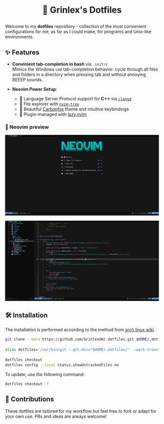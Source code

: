 # <p align="center">🌟 Grinlex's Dotfiles</p>

Welcome to my **dotfiles** repository - collection of the most convenient configurations for me, as far as I could make, for programs and Unix-like environments.

## ✨ Features

- **Convinient tab-completion in bash** via `.initrc`  
  Mimics the Windows `cmd` tab-completion behavior: cycle through all files and folders in a directory when pressing tab and without annoying BEEEP sounds.

- **Neovim Power Setup**:
  - 🧠 Language Server Protocol support for **C++** via [`clangd`](https://clangd.llvm.org/)
  - 📁 File explorer with [`nvim-tree`](https://github.com/nvim-tree/nvim-tree.lua)
  - 🌈 Beautiful [Carbonfox](https://github.com/EdenEast/nightfox.nvim?tab=readme-ov-file#carbonfox) theme and intuitive keybindings
  - 🧩 Plugin-managed with [lazy.nvim](https://github.com/folke/lazy.nvim)

### 📸 Neovim preview
<p align="center">
  <img src="images/nvim-welcome.png" />
</p>

<p align="center">
  <img src="images/nvim-workspace.png" />
</p>

## 🛠️ Installation
The installation is performed according to the method from [arch linux wiki](https://wiki.archlinux.org/title/Dotfiles#Tracking_dotfiles_directly_with_Git).

```bash
git clone --bare https://github.com/GrinlexGH/.dotfiles.git $HOME/.dotfiles

alias dotfiles='/usr/bin/git --git-dir="$HOME/.dotfiles/" --work-tree="$HOME"'

dotfiles checkout
dotfiles config --local status.showUntrackedFiles no
```

To update, use the following command:

```bash
dotfiles checkout -f
```

## 🤝 Contributions

These dotfiles are tailored for my workflow but feel free to fork or adapt for your own use. PRs and ideas are always welcome!
